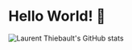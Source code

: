 # Hello World! 👋

![Laurent Thiebault's GitHub stats](https://github-readme-stats.vercel.app/api?username=lauthieb&include_all_commits=true&show_icons=true&disable_animations=true&theme=dark&bg_color=000000&icon_color=3C88F4&ttitle_color=FFFFFF)
